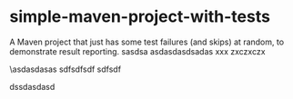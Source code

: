 # simple-maven-project-with-tests
A Maven project that just has some test failures (and skips) at random, to demonstrate result reporting.
sasdsa
asdasdasdsadas
xxx
zxczxczx

\asdasdasas
sdfsdfsdf
sdfsdf


dssdasdasd
